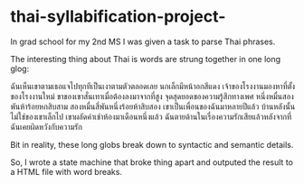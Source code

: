 # thai-syllabification-project-

In grad school for my 2nd MS I was given a task to parse Thai phrases.  

The interesting thing about Thai is words are strung together in one long glog:

ฉันเห็นเขาตามเธอแจไปทุกทีเป็นเงาตามตัวตลอดเลย
นกเล็กมีหน้าอกสีแดง
เจ้าของโรงงานมองหาที่ตั้งของโรงงานใหม่
ขาของเขาสั่นเทาเมื่อต้องลงมาจากที่สูง
จุดสุดยอดของความรู้สึกทางเพศ
หนึ่งหมื่นสองพันห้าร้อยหกสิบสาม
สองหมื่นสี่พันหนึ่งร้อยห้าสิบสอง
เขาเป็นเพื่อนของฉันมาหลายปีแล้ว
บ้านหลังนั้นไม่ใช่ของเขาเล็กไป
เขาผลัดค่าเช่าห้องมาเดือนหนึ่งแล้ว
ฉันตายด้านในเรื่องความรักเสียแล้วหลังจากที่ฉันเคยผิดหวังกับความรัก

Bit in reality, these long globs break down to syntactic and semantic details. 

So, I wrote a state machine that broke thing apart and outputed the result to a HTML file with word breaks. 
